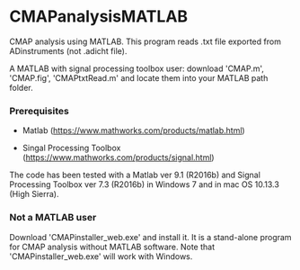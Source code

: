 # CMAPanalysisMATLAB
CMAP analysis using MATLAB. 
This program reads .txt file exported from ADinstruments (not .adicht file).

A MATLAB with signal processing toolbox user: download 'CMAP.m', 'CMAP.fig', 'CMAPtxtRead.m' and locate them into your MATLAB path folder.

### Prerequisites

* Matlab (https://www.mathworks.com/products/matlab.html)

* Singal Processing Toolbox (https://www.mathworks.com/products/signal.html) 

The code has been tested with a Matlab ver 9.1 (R2016b) and Signal Processing Toolbox ver 7.3 (R2016b) in Windows 7 and in mac OS 10.13.3 (High Sierra).

### Not a MATLAB user
Download 'CMAPinstaller_web.exe' and install it.
It is a stand-alone program for CMAP analysis without MATLAB software.
Note that 'CMAPinstaller_web.exe' will work with Windows.

